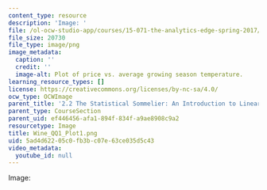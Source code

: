 ```yaml
---
content_type: resource
description: 'Image: '
file: /ol-ocw-studio-app/courses/15-071-the-analytics-edge-spring-2017/5ad4d62205c0fb3bc07e63ce035d5c43_Wine_QQ1_Plot1.png
file_size: 20730
file_type: image/png
image_metadata:
  caption: ''
  credit: ''
  image-alt: Plot of price vs. average growing season temperature.
learning_resource_types: []
license: https://creativecommons.org/licenses/by-nc-sa/4.0/
ocw_type: OCWImage
parent_title: '2.2 The Statistical Sommelier: An Introduction to Linear Regression'
parent_type: CourseSection
parent_uid: ef446456-afa1-894f-834f-a9ae8908c9a2
resourcetype: Image
title: Wine_QQ1_Plot1.png
uid: 5ad4d622-05c0-fb3b-c07e-63ce035d5c43
video_metadata:
  youtube_id: null
---
```

Image: 